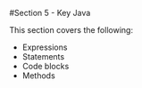 #Section 5 - Key Java

This section covers the following: 

  - Expressions
  - Statements
  - Code blocks
  - Methods

